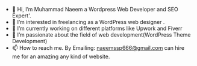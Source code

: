 - 👋 Hi, I’m Muhammad Naeem a Wordpress Web Developer and SEO Expert'.
- 👀 I’m interested in freelancing as a WordPress web designer .
- 🌱 I’m currently working on different platforms like Upwork and Fiverr
- 💞️ I’m passionate about the field of web development(WordPress Theme Development)
- 📫 How to reach me. By Emailing: naeemssp666@gmail.com 
can hire me for an amazing any kind of website. 
<!---
naeemssp/wpspartan is a ✨ special ✨ repository because its `README.md` (this file) appears on your GitHub profile.
You can click the Preview link to take a look at your changes.
--->
